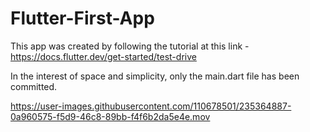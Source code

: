 # Flutter-First-App

This app was created by following the tutorial at this link - https://docs.flutter.dev/get-started/test-drive

In the interest of space and simplicity, only the main.dart file has been committed.

https://user-images.githubusercontent.com/110678501/235364887-0a960575-f5d9-46c8-89bb-f4f6b2da5e4e.mov
